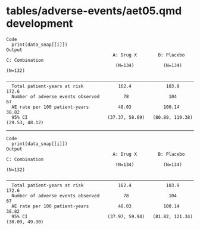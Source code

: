 # tables/adverse-events/aet05.qmd development

    Code
      print(data_snap[[i]])
    Output
                                            A: Drug X        B: Placebo      C: Combination
                                             (N=134)           (N=134)          (N=132)    
      —————————————————————————————————————————————————————————————————————————————————————
      Total patient-years at risk             162.4             103.9            172.6     
      Number of adverse events observed         78               104               67      
      AE rate per 100 patient-years           48.03            100.14            38.82     
      95% CI                              (37.37, 58.69)   (80.89, 119.38)   (29.53, 48.12)

---

    Code
      print(data_snap[[i]])
    Output
                                            A: Drug X        B: Placebo      C: Combination
                                             (N=134)           (N=134)          (N=132)    
      —————————————————————————————————————————————————————————————————————————————————————
      Total patient-years at risk             162.4             103.9            172.6     
      Number of adverse events observed         78               104               67      
      AE rate per 100 patient-years           48.03            100.14            38.82     
      95% CI                              (37.97, 59.94)   (81.82, 121.34)   (30.09, 49.30)

